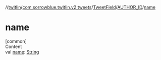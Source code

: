 //[twitlin](../../../index.md)/[com.sorrowblue.twitlin.v2.tweets](../../index.md)/[TweetField](../index.md)/[AUTHOR_ID](index.md)/[name](name.md)



# name  
[common]  
Content  
val [name](name.md): [String](https://kotlinlang.org/api/latest/jvm/stdlib/kotlin/-string/index.html)  



